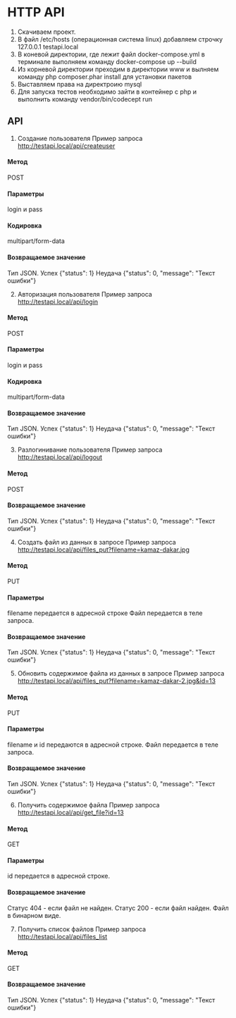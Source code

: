 # HTTP API

1. Скачиваем проект.
2. В файл /etc/hosts (операционная система linux) добавляем строчку 127.0.0.1   testapi.local
3. В коневой директории, rде лежит файл docker-compose.yml в терминале выполняем команду docker-compose up --build
4. Из корневой директории преходим в директории www и вылняем команду php composer.phar install для установки пакетов
5. Выставляем права на директроию mysql
6. Для запуска тестов необходимо зайти в контейнер с php и выполнить команду vendor/bin/codecept run

## API

1. Cоздание пользователя
Пример запроса
http://testapi.local/api/createuser

#### Метод
POST
#### Параметры
login и pass
#### Кодировка                   
multipart/form-data
#### Возвращаемое значение       
Тип JSON. Успех {"status": 1} Неудача {"status": 0, "message": "Текст ошибки"}

2. Авторизация пользователя
Пример запроса
http://testapi.local/api/login

#### Метод
POST
#### Параметры
login и pass
#### Кодировка                   
multipart/form-data
#### Возвращаемое значение       
Тип JSON. Успех {"status": 1} Неудача {"status": 0, "message": "Текст ошибки"}

3. Разлогинивание пользователя
Пример запроса
http://testapi.local/api/logout

#### Метод
POST
#### Возвращаемое значение       
Тип JSON. Успех {"status": 1} Неудача {"status": 0, "message": "Текст ошибки"}

4. Создать файл из данных в запросе
Пример запроса
http://testapi.local/api/files_put?filename=kamaz-dakar.jpg

#### Метод
PUT
#### Параметры
filename передается в адресной строке Файл передается в теле запроса.
#### Возвращаемое значение       
Тип JSON. Успех {"status": 1} Неудача {"status": 0, "message": "Текст ошибки"}

5. Обновить содержимое файла из данных в запросе
Пример запроса
http://testapi.local/api/files_put?filename=kamaz-dakar-2.jpg&id=13

#### Метод
PUT
#### Параметры
filename и id передаются в адресной строке. Файл передается в теле запроса.
#### Возвращаемое значение       
Тип JSON. Успех {"status": 1} Неудача {"status": 0, "message": "Текст ошибки"}


6. Получить содержимое файла
Пример запроса
http://testapi.local/api/get_file?id=13

#### Метод
GET
#### Параметры
id передается в адресной строке.
#### Возвращаемое значение       
Статус 404 - если файл не найден.
Статус 200 - если файл найден. Файл в бинарном виде.


7. Получить список файлов
Пример запроса
http://testapi.local/api/files_list

#### Метод
GET
#### Возвращаемое значение       
Тип JSON. Успех {"status": 1} Неудача {"status": 0, "message": "Текст ошибки"}

